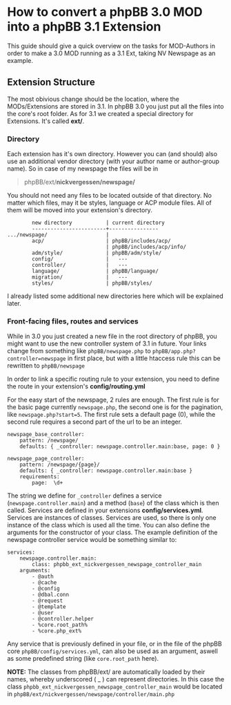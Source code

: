 # How to convert a phpBB 3.0 MOD into a phpBB 3.1 Extension


This guide should give a quick overview on the tasks for MOD-Authors in order to make a 3.0 MOD running as a 3.1 Ext, taking NV Newspage as an example.

## Extension Structure

The most obivious change should be the location, where the MODs/Extensions are stored in 3.1. In phpBB 3.0 you just put all the files into the core's root folder. As for 3.1 we created a special directory for Extensions. It's called **ext/**.

### Directory

Each extension has it's own directory. However you can (and should) also use an additional vendor directory (with your author name or author-group name). So in case of my newspage the files will be in

> phpBB/ext/**nickvergessen/newspage/**

You should not need any files to be located outside of that directory. No matter which files, may it be styles, language or ACP module files. All of them will be moved into your extension's directory.

			new directory			| current directory
			------------------------+----------------
	.../newspage/					|
			acp/					| phpBB/includes/acp/
									| phpBB/includes/acp/info/
			adm/style/				| phpBB/adm/style/
			config/					|	---
			controller/				|	---
			language/				| phpBB/language/
			migration/				|	---
			styles/					| phpBB/styles/

I already listed some additional new directories here which will be explained later.

### Front-facing files, routes and services

While in 3.0 you just created a new file in the root directory of phpBB, you might want to use the new controller system of 3.1 in future. Your links change from something like `phpBB/newspage.php` to `phpBB/app.php?controller=newspage` in first place, but with a little htaccess rule this can be rewritten to `phpBB/newspage`

In order to link a specific routing rule to your extension, you need to define the route in your extension's **config/routing.yml**

For the easy start of the newspage, 2 rules are enough. The first rule is for the basic page currently `newspage.php`, the second one is for the pagination, like `newspage.php?start=5`. The first rule sets a default page (0), while the second rule requires a second part of the url to be an integer.


	newspage_base_controller:
	    pattern: /newspage/
	    defaults: { _controller: newspage.controller.main:base, page: 0 }

	newspage_page_controller:
	    pattern: /newspage/{page}/
	    defaults: { _controller: newspage.controller.main:base }
	    requirements:
	        page:  \d+

The string we define for `_controller` defines a service (`newspage.controller.main`) and a method (`base`) of the class which is then called. Services are defined in your extensions **config/services.yml**. Services are instances of classes. Services are used, so there is only one instance of the class which is used all the time. You can also define the arguments for the constructor of your class. The example definition of the newspage controller service would be something similar to:

	services:
	    newspage.controller.main:
	        class: phpbb_ext_nickvergessen_newspage_controller_main
        arguments:
            - @auth
            - @cache
            - @config
            - @dbal.conn
            - @request
            - @template
            - @user
            - @controller.helper
            - %core.root_path%
            - %core.php_ext%

Any service that is previously defined in your file, or in the file of the phpBB core `phpBB/config/services.yml`, can also be used as an argument, aswell as some predefined string (like `core.root_path` here).

**NOTE:** The classes from phpBB/ext/ are automatically loaded by their names, whereby underscored ( _ ) can represent directories. In this case the class `phpbb_ext_nickvergessen_newspage_controller_main` would be located in `phpBB/ext/nickvergessen/newspage/controller/main.php`


